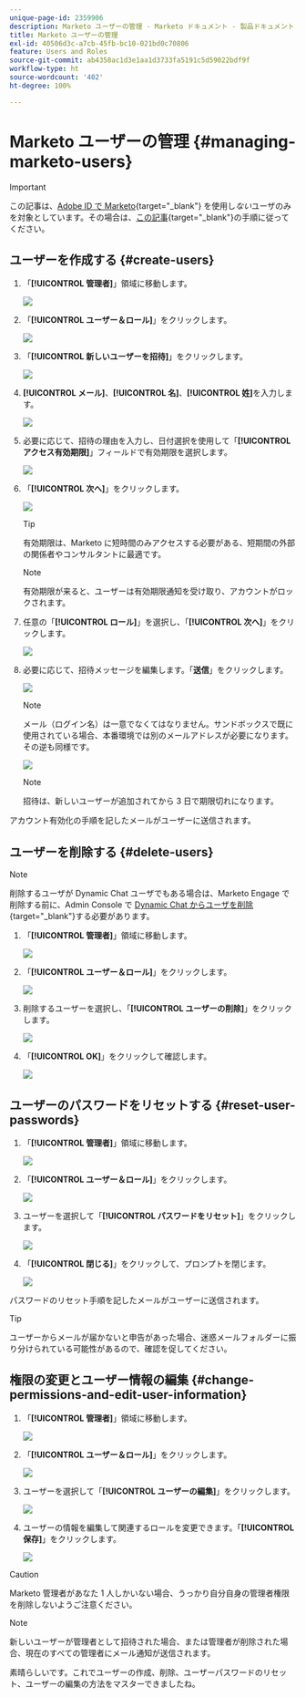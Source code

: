 ```yaml
---
unique-page-id: 2359906
description: Marketo ユーザーの管理 - Marketo ドキュメント - 製品ドキュメント
title: Marketo ユーザーの管理
exl-id: 40506d3c-a7cb-45fb-bc10-021bd0c70806
feature: Users and Roles
source-git-commit: ab4358ac1d3e1aa1d3733fa5191c5d59022bdf9f
workflow-type: ht
source-wordcount: '402'
ht-degree: 100%

---
```


# Marketo ユーザーの管理 {#managing-marketo-users}

>[!IMPORTANT]
>
>この記事は、[Adobe ID で Marketo](/help/marketo/product-docs/administration/marketo-with-adobe-identity/adobe-identity-management-overview.md){target="_blank"} を使用し&#x200B;_ない_&#x200B;ユーザのみを対象としています。その場合は、[この記事](/help/marketo/product-docs/administration/marketo-with-adobe-identity/add-or-remove-a-user.md){target="_blank"}の手順に従ってください。

## ユーザーを作成する {#create-users}

1. 「**[!UICONTROL 管理者]**」領域に移動します。

   ![](assets/managing-marketo-users-1.png)

1. 「**[!UICONTROL ユーザー＆ロール]**」をクリックします。

   ![](assets/managing-marketo-users-2.png)

1. 「**[!UICONTROL 新しいユーザーを招待]**」をクリックします。

   ![](assets/managing-marketo-users-3.png)

1. **[!UICONTROL メール]**、**[!UICONTROL 名]**、**[!UICONTROL 姓]**&#x200B;を入力します。

   ![](assets/managing-marketo-users-4.png)

1. 必要に応じて、招待の理由を入力し、日付選択を使用して「**[!UICONTROL アクセス有効期限]**」フィールドで有効期限を選択します。

   ![](assets/managing-marketo-users-5.png)

1. 「**[!UICONTROL 次へ]**」をクリックします。

   ![](assets/managing-marketo-users-6.png)

   >[!TIP]
   >
   >有効期限は、Marketo に短時間のみアクセスする必要がある、短期間の外部の関係者やコンサルタントに最適です。

   >[!NOTE]
   >
   >有効期限が来ると、ユーザーは有効期限通知を受け取り、アカウントがロックされます。

1. 任意の「**[!UICONTROL ロール]**」を選択し、「**[!UICONTROL 次へ]**」をクリックします。

   ![](assets/managing-marketo-users-7.png)

1. 必要に応じて、招待メッセージを編集します。「**送信**」をクリックします。

   ![](assets/managing-marketo-users-8.png)

   >[!NOTE]
   >
   >メール（ログイン名）は一意でなくてはなりません。サンドボックスで既に使用されている場合、本番環境では別のメールアドレスが必要になります。その逆も同様です。

   ![](assets/managing-marketo-users-9.png)

   >[!NOTE]
   >
   >招待は、新しいユーザーが追加されてから 3 日で期限切れになります。

アカウント有効化の手順を記したメールがユーザーに送信されます。

## ユーザーを削除する {#delete-users}

>[!NOTE]
>
>削除するユーザが Dynamic Chat ユーザでもある場合は、Marketo Engage で削除する前に、Admin Console で [Dynamic Chat からユーザを削除](/help/marketo/product-docs/demand-generation/dynamic-chat/setup-and-configuration/add-or-remove-chat-users.md#remove-a-chat-user){target="_blank"}する必要があります。

1. 「**[!UICONTROL 管理者]**」領域に移動します。

   ![](assets/managing-marketo-users-10.png)

1. 「**[!UICONTROL ユーザー＆ロール]**」をクリックします。

   ![](assets/managing-marketo-users-11.png)

1. 削除するユーザーを選択し、「**[!UICONTROL ユーザーの削除]**」をクリックします。

   ![](assets/managing-marketo-users-12.png)

1. 「**[!UICONTROL OK]**」をクリックして確認します。

   ![](assets/managing-marketo-users-13.png)

## ユーザーのパスワードをリセットする {#reset-user-passwords}

1. 「**[!UICONTROL 管理者]**」領域に移動します。

   ![](assets/managing-marketo-users-14.png)

1. 「**[!UICONTROL ユーザー＆ロール]**」をクリックします。

   ![](assets/managing-marketo-users-15.png)

1. ユーザーを選択して「**[!UICONTROL パスワードをリセット]**」をクリックします。

   ![](assets/managing-marketo-users-16.png)

1. 「**[!UICONTROL 閉じる]**」をクリックして、プロンプトを閉じます。

   ![](assets/managing-marketo-users-17.png)

パスワードのリセット手順を記したメールがユーザーに送信されます。

>[!TIP]
>
>ユーザーからメールが届かないと申告があった場合、迷惑メールフォルダーに振り分けられている可能性があるので、確認を促してください。

## 権限の変更とユーザー情報の編集 {#change-permissions-and-edit-user-information}

1. 「**[!UICONTROL 管理者]**」領域に移動します。

   ![](assets/managing-marketo-users-18.png)

1. 「**[!UICONTROL ユーザー＆ロール]**」をクリックします。

   ![](assets/managing-marketo-users-19.png)

1. ユーザーを選択して「**[!UICONTROL ユーザーの編集]**」をクリックします。

   ![](assets/managing-marketo-users-20.png)

1. ユーザーの情報を編集して関連するロールを変更できます。「**[!UICONTROL 保存]**」をクリックします。

   ![](assets/managing-marketo-users-21.png)

>[!CAUTION]
>
>Marketo 管理者があなた 1 人しかいない場合、うっかり自分自身の管理者権限を削除しないようご注意ください。

>[!NOTE]
>
>新しいユーザーが管理者として招待された場合、または管理者が削除された場合、現在のすべての管理者にメール通知が送信されます。

素晴らしいです。これでユーザーの作成、削除、ユーザーパスワードのリセット、ユーザーの編集の方法をマスターできましたね。
